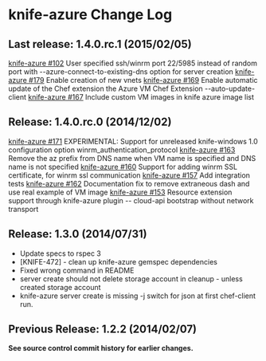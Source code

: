 # knife-azure Change Log

## Last release: 1.4.0.rc.1 (2015/02/05)
[knife-azure #102](https://github.com/chef/knife-azure/pull/102) User specified ssh/winrm port 22/5985 instead of random port with --azure-connect-to-existing-dns option for server creation
[knife-azure #179](https://github.com/chef/knife-azure/pull/179) Enable creation of new vnets
[knife-azure #169](https://github.com/chef/knife-azure/pull/169) Enable automatic update of the Chef extension the Azure VM Chef Extension --auto-update-client
[knife-azure #167](https://github.com/chef/knife-azure/pull/167) Include custom VM images in knife azure image list

## Release: 1.4.0.rc.0 (2014/12/02)
[knife-azure #171](https://github.com/chef/knife-azure/pull/171) EXPERIMENTAL: Support for unreleased knife-windows 1.0 configuration option winrm\_authentication\_protocol
[knife-azure #163](https://github.com/chef/knife-azure/pull/163) Remove the az prefix from DNS name when VM name is specified and DNS name is not specified
[knife-azure #160](https://github.com/chef/knife-azure/pull/160) Support for adding winrm SSL certificate, for winrm ssl communication
[knife-azure #157](https://github.com/chef/knife-azure/pull/157) Add integration tests
[knife-azure #162](https://github.com/chef/knife-azure/pull/162) Documentation fix to remove extraneous dash and use real example of VM image
[knife-azure #153](https://github.com/chef/knife-azure/pull/153) Resource extension support through knife-azure plugin -- cloud-api bootstrap without network transport

## Release: 1.3.0 (2014/07/31)
* Update specs to rspec 3
* [KNIFE-472] - clean up knife-azure gemspec dependencies
* Fixed wrong command in README
* server create should not delete storage account in cleanup - unless created storage account
* knife-azure server create is missing -j switch for json at first chef-client run.

## Previous  Release: 1.2.2 (2014/02/07)

**See source control commit history for earlier changes.**




